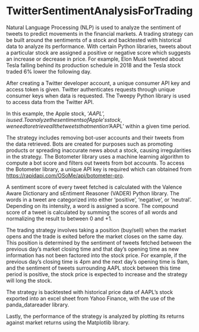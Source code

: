 # TwitterSentimentAnalysisForTrading


Natural Language Processing (NLP) is used to analyze the sentiment of tweets to predict movements in the financial markets. A trading strategy can be built around the sentiments of a stock and backtested with historical data to analyze its performance. With certain Python libraries, tweets about a particular stock are assigned a positive or negative score which suggests an increase or decrease in price. For example, Elon Musk tweeted about Tesla falling behind its production schedule in 2018 and the Tesla stock traded 6% lower the following day.


After creating a Twitter developer account, a unique consumer API key and access token is given. Twitter authenticates requests through unique consumer keys when data is requested. The Tweepy Python library is used to access data from the Twitter API.


In this example, the Apple stock, ‘$AAPL’, is used. To analyze the sentiments of Apple’s stock, we need to retrieve all the tweets that mention ‘$AAPL’ within a given time period.


The strategy includes removing bot-user accounts and their tweets from the data retrieved. Bots are created for purposes such as promoting products or spreading inaccurate news about a stock, causing irregularities in the strategy. The Botometer library uses a machine learning algorithm to compute a bot score and filters out tweets from bot accounts. To access the Botometer library, a unique API key is required which can obtained from https://rapidapi.com/OSoMe/api/botometer-pro.


A sentiment score of every tweet fetched is calculated with the Valence Aware Dictionary and sEntiment Reasoner (VADER) Python library. The words in a tweet are categorized into either ‘positive’, ‘negative’, or ‘neutral’. Depending on its intensity, a word is assigned a score. The compound score of a tweet is calculated by summing the scores of all words and normalizing the result to between 0 and +1.


The trading strategy involves taking a position (buy/sell) when the market opens and the trade is exited before the market closes on the same day. This position is determined by the sentiment of tweets fetched between the previous day’s market closing time and that day’s opening time as new information has not been factored into the stock price. For example, if the previous day’s closing time is 4pm and the next day’s opening time is 9am, and the sentiment of tweets surrounding AAPL stock between this time period is positive, the stock price is expected to increase and the strategy will long the stock.


The strategy is backtested with historical price data of AAPL’s stock exported into an excel sheet from Yahoo Finance, with the use of the panda_datareader library. 


Lastly, the performance of the strategy is analyzed by plotting its returns against market returns using the Matplotlib library.
